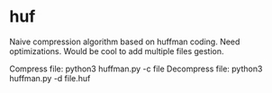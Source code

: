 # huf
Naive compression algorithm based on huffman coding.
Need optimizations.
Would be cool to add multiple files gestion.

Compress file:
python3 huffman.py -c file
Decompress file:
python3 huffman.py -d file.huf

